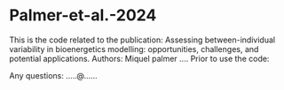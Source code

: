 # Palmer-et-al.-2024
This is the code related to the publication: Assessing between-individual variability in bioenergetics modelling: opportunities, challenges, and potential applications.
Authors: Miquel palmer ....
Prior to use the code:



Any questions: .....@......
